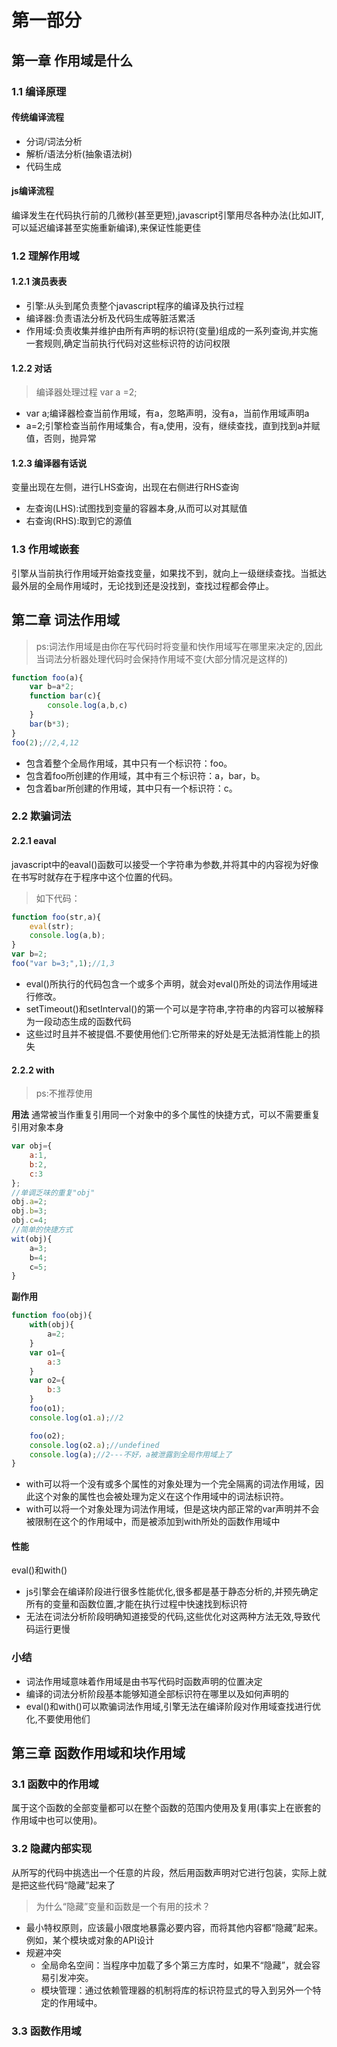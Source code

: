 # 第一部分
## 第一章 作用域是什么
### 1.1 编译原理
#### 传统编译流程
- 分词/词法分析
- 解析/语法分析(抽象语法树)
- 代码生成
#### js编译流程
编译发生在代码执行前的几微秒(甚至更短),javascript引擎用尽各种办法(比如JIT,可以延迟编译甚至实施重新编译),来保证性能更佳
### 1.2 理解作用域
#### 1.2.1 演员表表
- 引擎:从头到尾负责整个javascript程序的编译及执行过程
- 编译器:负责语法分析及代码生成等脏活累活
- 作用域:负责收集并维护由所有声明的标识符(变量)组成的一系列查询,并实施一套规则,确定当前执行代码对这些标识符的访问权限
#### 1.2.2 对话
> 编译器处理过程 var a =2;
- var a;编译器检查当前作用域，有a，忽略声明，没有a，当前作用域声明a
- a=2;引擎检查当前作用域集合，有a,使用，没有，继续查找，直到找到a并赋值，否则，抛异常
#### 1.2.3 编译器有话说
变量出现在左侧，进行LHS查询，出现在右侧进行RHS查询
- 左查询(LHS):试图找到变量的容器本身,从而可以对其赋值
- 右查询(RHS):取到它的源值
### 1.3 作用域嵌套
引擎从当前执行作用域开始查找变量，如果找不到，就向上一级继续查找。当抵达最外层的全局作用域时，无论找到还是没找到，查找过程都会停止。
## 第二章 词法作用域
> ps:词法作用域是由你在写代码时将变量和快作用域写在哪里来决定的,因此当词法分析器处理代码时会保持作用域不变(大部分情况是这样的)
```javascript
function foo(a){
    var b=a*2;
    function bar(c){
        console.log(a,b,c)
    }
    bar(b*3);
}
foo(2);//2,4,12
```
- 包含着整个全局作用域，其中只有一个标识符：foo。
- 包含着foo所创建的作用域，其中有三个标识符：a，bar，b。
- 包含着bar所创建的作用域，其中只有一个标识符：c。
### 2.2 欺骗词法
#### 2.2.1 eaval
javascript中的eaval()函数可以接受一个字符串为参数,并将其中的内容视为好像在书写时就存在于程序中这个位置的代码。
>如下代码：
```js
function foo(str,a){
    eval(str);
    console.log(a,b);
}
var b=2;
foo("var b=3;",1);//1,3
```
- eval()所执行的代码包含一个或多个声明，就会对eval()所处的词法作用域进行修改。
- setTimeout()和setInterval()的第一个可以是字符串,字符串的内容可以被解释为一段动态生成的函数代码
- 这些过时且并不被提倡.不要使用他们:它所带来的好处是无法抵消性能上的损失
#### 2.2.2 with
>ps:不推荐使用

**用法**
通常被当作重复引用同一个对象中的多个属性的快捷方式，可以不需要重复引用对象本身

```js
var obj={
    a:1,
    b:2,
    c:3
};
//单调乏味的重复"obj"
obj.a=2;
obj.b=3;
obj.c=4;
//简单的快捷方式
wit(obj){
    a=3;
    b=4;
    c=5;
}
```
**副作用**

```js
function foo(obj){
    with(obj){
        a=2;
    }
    var o1={
        a:3
    }
    var o2={
        b:3
    }
    foo(o1);
    console.log(o1.a);//2

    foo(o2);
    console.log(o2.a);//undefined
    console.log(a);//2---不好，a被泄露到全局作用域上了
}
```
- with可以将一个没有或多个属性的对象处理为一个完全隔离的词法作用域，因此这个对象的属性也会被处理为定义在这个作用域中的词法标识符。
- with可以将一个对象处理为词法作用域，但是这块内部正常的var声明并不会被限制在这个的作用域中，而是被添加到with所处的函数作用域中
#### 性能
eval()和with()
- js引擎会在编译阶段进行很多性能优化,很多都是基于静态分析的,并预先确定所有的变量和函数位置,才能在执行过程中快速找到标识符
- 无法在词法分析阶段明确知道接受的代码,这些优化对这两种方法无效,导致代码运行更慢

### 小结
- 词法作用域意味着作用域是由书写代码时函数声明的位置决定
- 编译的词法分析阶段基本能够知道全部标识符在哪里以及如何声明的
- eval()和with()可以欺骗词法作用域,引擎无法在编译阶段对作用域查找进行优化,不要使用他们

## 第三章 函数作用域和块作用域
### 3.1 函数中的作用域
属于这个函数的全部变量都可以在整个函数的范围内使用及复用(事实上在嵌套的作用域中也可以使用)。
### 3.2 隐藏内部实现
从所写的代码中挑选出一个任意的片段，然后用函数声明对它进行包装，实际上就是把这些代码“隐藏”起来了
> 为什么“隐藏”变量和函数是一个有用的技术？
- 最小特权原则，应该最小限度地暴露必要内容，而将其他内容都“隐藏”起来。例如，某个模块或对象的API设计
- 规避冲突
    - 全局命名空间：当程序中加载了多个第三方库时，如果不“隐藏”，就会容易引发冲突。
    - 模块管理：通过依赖管理器的机制将库的标识符显式的导入到另外一个特定的作用域中。
### 3.3 函数作用域
